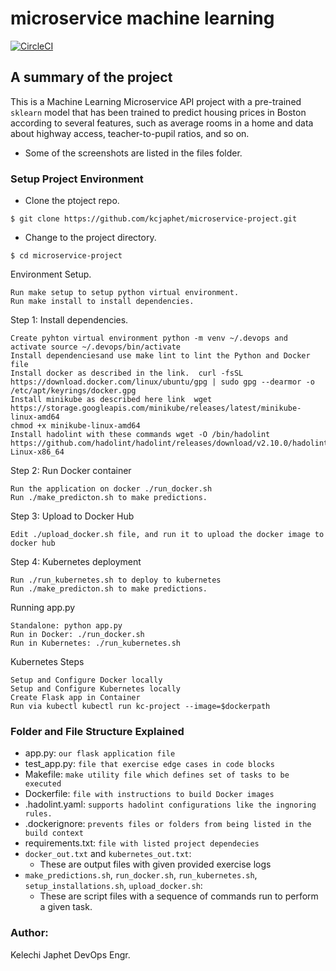 # microservice machine learning

[![CircleCI](https://dl.circleci.com/status-badge/img/gh/kcjaphet/eks-machine-learning-microservice/tree/main.svg?style=svg)](https://dl.circleci.com/status-badge/redirect/gh/kcjaphet/eks-machine-learning-microservice/tree/main)
## A summary of the project

This is a Machine Learning Microservice API project with a pre-trained `sklearn` model that has been trained to predict housing prices in Boston according to several features, such as average rooms in a home and data about highway access, teacher-to-pupil ratios, and so on.

- Some of the screenshots are listed in the files folder.

### Setup Project Environment

* Clone the ptoject repo.
```
$ git clone https://github.com/kcjaphet/microservice-project.git
```

* Change to the project directory.
```
$ cd microservice-project
```

Environment Setup.

    Run make setup to setup python virtual environment.
    Run make install to install dependencies.

Step 1: Install dependencies.

    Create pyhton virtual environment python -m venv ~/.devops and activate source ~/.devops/bin/activate
    Install dependenciesand use make lint to lint the Python and Docker file
    Install docker as described in the link.  curl -fsSL https://download.docker.com/linux/ubuntu/gpg | sudo gpg --dearmor -o /etc/apt/keyrings/docker.gpg
    Install minikube as described here link  wget https://storage.googleapis.com/minikube/releases/latest/minikube-linux-amd64
    chmod +x minikube-linux-amd64
    Install hadolint with these commands wget -O /bin/hadolint https://github.com/hadolint/hadolint/releases/download/v2.10.0/hadolint-Linux-x86_64

Step 2: Run Docker container

    Run the application on docker ./run_docker.sh
    Run ./make_predicton.sh to make predictions.

Step 3: Upload to Docker Hub

    Edit ./upload_docker.sh file, and run it to upload the docker image to docker hub

Step 4: Kubernetes deployment

    Run ./run_kubernetes.sh to deploy to kubernetes
    Run ./make_predicton.sh to make predictions.


Running app.py

    Standalone: python app.py
    Run in Docker: ./run_docker.sh
    Run in Kubernetes: ./run_kubernetes.sh

Kubernetes Steps

    Setup and Configure Docker locally
    Setup and Configure Kubernetes locally
    Create Flask app in Container
    Run via kubectl kubectl run kc-project --image=$dockerpath

### Folder and File Structure Explained
- app.py: `our flask application file`
- test_app.py: `file that exercise edge cases in code blocks`
- Makefile: `make utility file which defines set of tasks to be executed`
- Dockerfile: `file with instructions to build Docker images`
- .hadolint.yaml: `supports hadolint configurations like the ingnoring rules.`
- .dockerignore: `prevents files or folders from being listed in the build context`
- requirements.txt: `file with listed project dependecies`
- `docker_out.txt` and `kubernetes_out.txt`:
    - These are output files with given provided exercise logs
- `make_predictions.sh`, `run_docker.sh`, `run_kubernetes.sh`, `setup_installations.sh`, `upload_docker.sh`:
    - These are script files with a sequence of commands run to perform a given task.

### Author:
Kelechi Japhet DevOps Engr.

